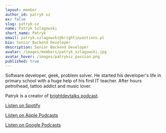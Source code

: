 ```yaml
---
layout: member
author_id: patryk sz
ex: false
slug: patryk-sz
name: Patryk Szlagowski
short_name: Patryk
email: patryk.szlagowski@brightinventions.pl
bio: Senior Backend Developer
description: Senior Backend Developer
avatar: /images/members/patryk_szlagowski.jpg
avatar_hover: /images/patryksz_passion.png
published: true
---
```

Software developer, geek, problem solver. He started his developer's life in primary school with a huge help of his first IT teacher. After hours petrolhead, tattoo addict and music lover. 

Patryk is a creator of [brightdevtalks podcast](/blog/brightdevtalks-podcast). 

[Listen on Spotify](https://open.spotify.com/show/1xrG8BF4Niv5uIzHvIn79q)

[Listen on Apple Podcasts](https://podcasts.apple.com/us/podcast/brightdevtalks/id1625829267)

[Listen on Google Podcasts](https://www.google.com/podcasts?feed=aHR0cHM6Ly9mZWVkcy5zaW1wbGVjYXN0LmNvbS9xbUJPUXYybQ%3D%3D)
